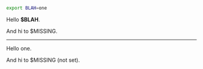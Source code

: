 ``` bash env nospin
export BLAH=one
```

Hello <r sub-env>**$BLAH**</r>.

And hi to <r sub-env>$MISSING</r>.

-----

Hello one.

  And hi to $MISSING (not set).